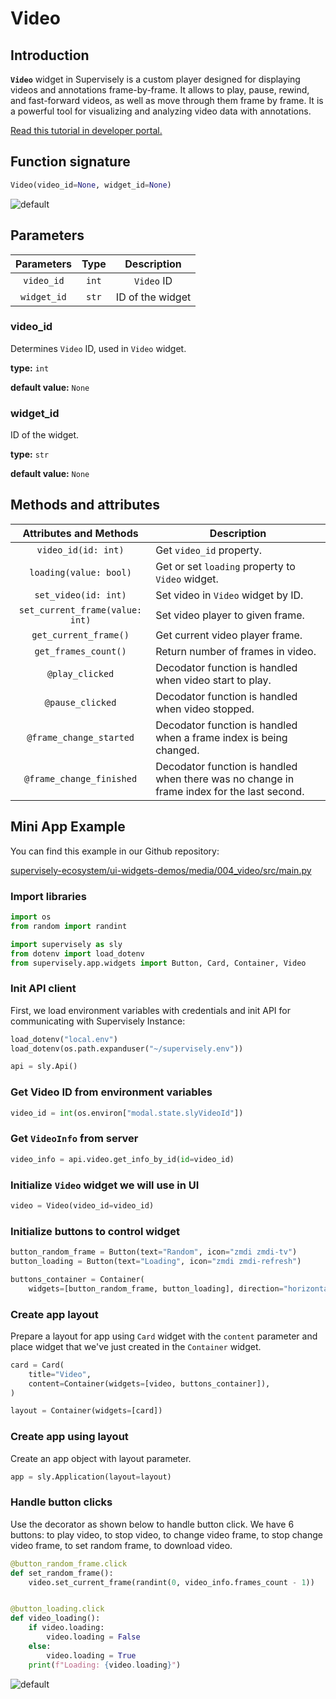 # Video

## Introduction

**`Video`** widget in Supervisely is a custom player designed for displaying videos and annotations frame-by-frame. It allows to play, pause, rewind, and fast-forward videos, as well as move through them frame by frame. It is a powerful tool for visualizing and analyzing video data with annotations.

[Read this tutorial in developer portal.](https://developer.supervise.ly/app-development/widgets/media/video)

## Function signature

```python
Video(video_id=None, widget_id=None)
```

![default](https://user-images.githubusercontent.com/120389559/218671402-bd79b3a6-171c-439a-a012-ed58098e1c4e.gif)

## Parameters

| Parameters  | Type  |   Description    |
| :---------: | :---: | :--------------: |
| `video_id`  | `int` |    `Video` ID    |
| `widget_id` | `str` | ID of the widget |

### video_id

Determines `Video` ID, used in `Video` widget.

**type:** `int`

**default value:** `None`

### widget_id

ID of the widget.

**type:** `str`

**default value:** `None`

## Methods and attributes

|     Attributes and Methods      | Description                                                                                |
| :-----------------------------: | ------------------------------------------------------------------------------------------ |
|       `video_id(id: int)`       | Get `video_id` property.                                                                   |
|     `loading(value: bool)`      | Get or set `loading` property to `Video` widget.                                           |
|      `set_video(id: int)`       | Set video in `Video` widget by ID.                                                         |
| `set_current_frame(value: int)` | Set video player to given frame.                                                           |
|      `get_current_frame()`      | Get current video player frame.                                                            |
|      `get_frames_count()`       | Return number of frames in video.                                                          |
|         `@play_clicked`         | Decodator function is handled when video start to play.                                    |
|        `@pause_clicked`         | Decodator function is handled when video stopped.                                          |
|     `@frame_change_started`     | Decodator function is handled when a frame index is being changed.                         |
|    `@frame_change_finished`     | Decodator function is handled when there was no change in frame index for the last second. |

## Mini App Example

You can find this example in our Github repository:

[supervisely-ecosystem/ui-widgets-demos/media/004_video/src/main.py](https://github.com/supervisely-ecosystem/ui-widgets-demos/blob/master/media/004_video/src/main.py)

### Import libraries

```python
import os
from random import randint

import supervisely as sly
from dotenv import load_dotenv
from supervisely.app.widgets import Button, Card, Container, Video
```

### Init API client

First, we load environment variables with credentials and init API for communicating with Supervisely Instance:

```python
load_dotenv("local.env")
load_dotenv(os.path.expanduser("~/supervisely.env"))

api = sly.Api()
```

### Get Video ID from environment variables

```python
video_id = int(os.environ["modal.state.slyVideoId"])
```

### Get `VideoInfo` from server

```python
video_info = api.video.get_info_by_id(id=video_id)
```

### Initialize `Video` widget we will use in UI

```python
video = Video(video_id=video_id)
```

### Initialize buttons to control widget

```python
button_random_frame = Button(text="Random", icon="zmdi zmdi-tv")
button_loading = Button(text="Loading", icon="zmdi zmdi-refresh")

buttons_container = Container(
    widgets=[button_random_frame, button_loading], direction="horizontal",)
```

### Create app layout

Prepare a layout for app using `Card` widget with the `content` parameter and place widget that we've just created in the `Container` widget.

```python
card = Card(
    title="Video",
    content=Container(widgets=[video, buttons_container]),
)

layout = Container(widgets=[card])
```

### Create app using layout

Create an app object with layout parameter.

```python
app = sly.Application(layout=layout)
```

### Handle button clicks

Use the decorator as shown below to handle button click. We have 6 buttons: to play video, to stop video, to change video frame, to stop change video frame, to set random frame, to download video.

```python
@button_random_frame.click
def set_random_frame():
    video.set_current_frame(randint(0, video_info.frames_count - 1))


@button_loading.click
def video_loading():
    if video.loading:
        video.loading = False
    else:
        video.loading = True
    print(f"Loading: {video.loading}")
```

![default](https://user-images.githubusercontent.com/120389559/218671402-bd79b3a6-171c-439a-a012-ed58098e1c4e.gif)
